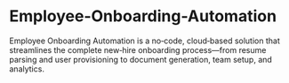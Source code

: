 # Employee-Onboarding-Automation
Employee Onboarding Automation is a no‑code, cloud‑based solution that streamlines the complete new‑hire onboarding process—from resume parsing and user provisioning to document generation, team setup, and analytics.
